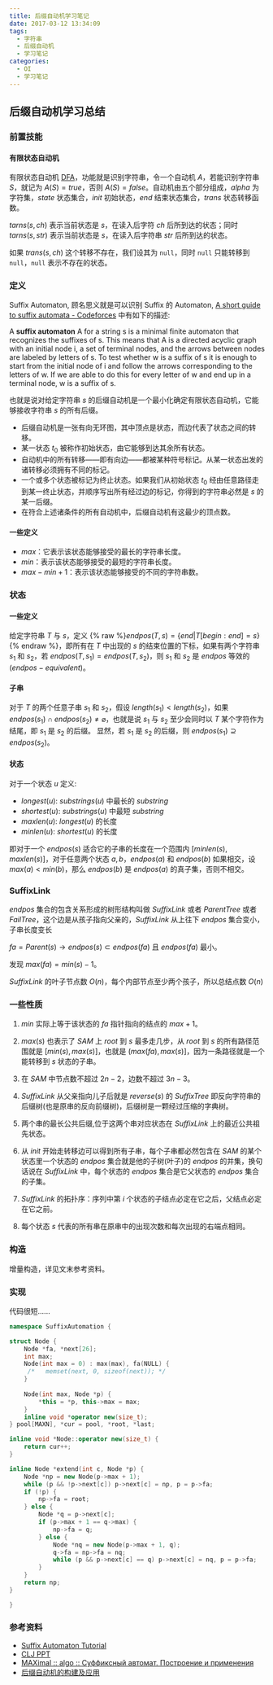 ```yaml
---
title: 后缀自动机学习笔记
date: 2017-03-12 13:34:09
tags:
  - 字符串
  - 后缀自动机
  - 学习笔记
categories:
  - OI
  - 学习笔记
---
```

## 后缀自动机学习总结
### 前置技能
#### 有限状态自动机
有限状态自动机 [DFA](https://en.wikipedia.org/wiki/Deterministic_finite_automaton)，功能就是识别字符串，令一个自动机 $A$，若能识别字符串 $S$，就记为 $A(S) = true$，否则 $A(S) = false$。自动机由五个部分组成，$alpha$ 为字符集，$state$ 状态集合，$init$ 初始状态，$end$ 结束状态集合，$trans$ 状态转移函数。

$tarns(s, ch)$ 表示当前状态是 $s$，在读入后字符 $ch$ 后所到达的状态；同时 $tarns(s, str)$ 表示当前状态是 $s$，在读入后字符串 $str$ 后所到达的状态。

如果 $trans(s, ch)$ 这个转移不存在，我们设其为 `null`，同时 `null` 只能转移到 `null`，`null` 表示不存在的状态。
<!-- more -->
### 定义
Suffix Automaton, 顾名思义就是可以识别 Suffix 的 Automaton, [A short guide to suffix automata - Codeforces](http://codeforces.com/blog/entry/20861) 中有如下的描述:

A **suffix automaton** A for a string s is a minimal finite automaton that recognizes the suffixes of s. This means that A is a directed acyclic graph with an initial node i, a set of terminal nodes, and the arrows between nodes are labeled by letters of s. To test whether w is a suffix of s it is enough to start from the initial node of i and follow the arrows corresponding to the letters of w. If we are able to do this for every letter of w and end up in a terminal node, w is a suffix of s.

也就是说对给定字符串 $s$ 的后缀自动机是一个最小化确定有限状态自动机，它能够接收字符串 $s$ 的所有后缀。

- 后缀自动机是一张有向无环图，其中顶点是状态，而边代表了状态之间的转移。
- 某一状态 $t_0$ 被称作初始状态，由它能够到达其余所有状态。
- 自动机中的所有转移——即有向边——都被某种符号标记。从某一状态出发的诸转移必须拥有不同的标记。
- 一个或多个状态被标记为终止状态。如果我们从初始状态 $t_0$ 经由任意路径走到某一终止状态，并顺序写出所有经过边的标记，你得到的字符串必然是 $s$ 的某一后缀。
- 在符合上述诸条件的所有自动机中，后缀自动机有这最少的顶点数。

#### 一些定义
- $max$：它表示该状态能够接受的最长的字符串长度。
- $min$：表示该状态能够接受的最短的字符串长度。
- $max - min + 1$：表示该状态能够接受的不同的字符串数。

### 状态
#### 一些定义
给定字符串 $T$ 与 $s$，定义 {% raw %}$endpos(T, s) = \left \{end | T \left [ begin : end \right ] = s \right \}${% endraw %}，即所有在 $T$ 中出现的 $s$ 的结束位置的下标，如果有两个字符串 $s_1$ 和 $s_2$，若 $endpos(T, s_1) = endpos(T, s_2)$，则 $s_1$ 和 $s_2$ 是 $endpos$ 等效的($endpos-equivalent$)。

#### 子串
对于 $T$ 的两个任意子串 $s_1$ 和 $s_2$，假设 $length(s_1) < length(s_2)$，如果 $endpos(s_1) \cap endpos(s_2) \neq \varnothing$，也就是说 $s_1$ 与 $s_2$ 至少会同时以 $T$ 某个字符作为结尾，即 $s_1$ 是 $s_2$ 的后缀。
显然，若 $s_1$ 是 $s_2$ 的后缀，则 $endpos(s_1) \supseteq endpos(s_2)$。

#### 状态
对于一个状态 $u$ 定义:
- $longest(u)$: $substrings(u)$ 中最长的 $substring$
- $shortest(u)$: $substrings(u)$ 中最短 $substring$
- $maxlen(u)$: $longest(u)$ 的长度
- $minlen(u)$: $shortest(u)$ 的长度

即对于一个 $endpos(s)$ 适合它的子串的长度在一个范围内 $\left [ minlen(s), maxlen(s) \right ]$，对于任意两个状态 $a, b$，$endpos(a)$ 和 $endpos(b)$ 如果相交，设 $max(a) < min(b)$，那么 $endpos(b)$ 是 $endpos(a)$ 的真子集，否则不相交。

### SuffixLink
$endpos$ 集合的包含关系形成的树形结构叫做 $SuffixLink$ 或者 $ParentTree$ 或者 $FailTree$，这个边是从孩子指向父亲的，$SuffixLink$ 从上往下 $endpos$ 集合变小，子串长度变长

$fa = Parent(s) \rightarrow endpos(s) \subset endpos(fa)$ 且 $endpos(fa)$ 最小。

发现 $max(fa) = min(s) - 1$。

$SuffixLink$ 的叶子节点数 $O(n)$，每个内部节点至少两个孩子，所以总结点数 $O(n)$  

### 一些性质

1. $min$ 实际上等于该状态的 $fa$ 指针指向的结点的 $max + 1$。

2. $max(s)$ 也表示了 $SAM$ 上 $root$ 到 $s$ 最多走几步，从 $root$ 到 $s$ 的所有路径范围就是 $\left [ min(s), max(s) \right ]$，也就是 $( max(fa), max(s) ]$，因为一条路径就是一个能转移到 $s$ 状态的子串。

3. 在 $SAM$ 中节点数不超过 $2n - 2$，边数不超过 $3n - 3$。

4. $SuffixLink$ 从父亲指向儿子后就是 $reverse(s)$ 的 $Suffix Tree$ 即反向字符串的后缀树(也是原串的反向前缀树)，后缀树是一颗经过压缩的字典树。

5. 两个串的最长公共后缀,位于这两个串对应状态在 $SuffixLink$ 上的最近公共祖先状态。

6. 从 $init$ 开始走转移边可以得到所有子串，每个子串都必然包含在 $SAM$ 的某个状态里一个状态的 $endpos$ 集合就是他的子树(叶子)的 $endpos$ 的并集，换句话说在 $SuffixLink$ 中，每个状态的 $endpos$ 集合是它父状态的 $endpos$ 集合的子集。

7. $SuffixLink$ 的拓扑序：序列中第 $i$ 个状态的子结点必定在它之后，父结点必定在它之前。

8. 每个状态 $s$ 代表的所有串在原串中的出现次数和每次出现的右端点相同。

### 构造
增量构造，详见文末参考资料。

### 实现
代码很短......
``` cpp
namespace SuffixAutomation {

struct Node {
    Node *fa, *next[26];
    int max;
    Node(int max = 0) : max(max), fa(NULL) {
     /*   memset(next, 0, sizeof(next)); */
    }
    
    Node(int max, Node *p) {
        *this = *p, this->max = max;
    }
    inline void *operator new(size_t);
} pool[MAXN], *cur = pool, *root, *last;

inline void *Node::operator new(size_t) {
    return cur++;
}

inline Node *extend(int c, Node *p) {
    Node *np = new Node(p->max + 1);
    while (p && !p->next[c]) p->next[c] = np, p = p->fa;
    if (!p) {
        np->fa = root;
    } else {
        Node *q = p->next[c];
        if (p->max + 1 == q->max) {
            np->fa = q;
        } else {
            Node *nq = new Node(p->max + 1, q);
            q->fa = np->fa = nq;
            while (p && p->next[c] == q) p->next[c] = nq, p = p->fa;
        }
    }
    return np;
}

}
```

### 参考资料
- [Suffix Automaton Tutorial](https://huntzhan.org/suffix-automaton-tutorial/)
- [CLJ PPT](http://wenku.baidu.com/link?url=CR-UUuJ_0my3skfXzE69PoEA5eaIs6KXI_tFUuJiCrYzD77eADSDi61rDDTzIfs6z62r3iivSOYLHNvBLS6SP9jBt1CjsGuxFbGwcRJ-rgq)
- [MAXimal :: algo :: Суффиксный автомат. Построение и применения](http://e-maxx.ru/algo/suffix_automata)
- [后缀自动机的构建及应用](http://blog.csdn.net/wmdcstdio/article/details/44780707)

